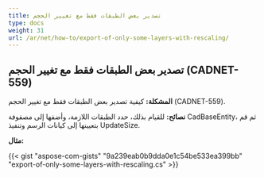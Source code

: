 ```yaml
---
title: تصدير بعض الطبقات فقط مع تغيير الحجم 
type: docs
weight: 31
url: /ar/net/how-to/export-of-only-some-layers-with-rescaling/
---
```


## **تصدير بعض الطبقات فقط مع تغيير الحجم (CADNET-559)**

**المشكلة:** كيفية تصدير بعض الطبقات فقط مع تغيير الحجم (CADNET-559).

**نصائح:** للقيام بذلك، حدد الطبقات اللازمة، وأضفها إلى مصفوفة CadBaseEntity، ثم قم بتعيينها إلى كيانات الرسم وتنفيذ UpdateSize.

**مثال:**

{{< gist "aspose-com-gists" "9a239eab0b9dda0e1c54be533ea399bb" "export-of-only-some-layers-with-rescaling.cs" >}}
